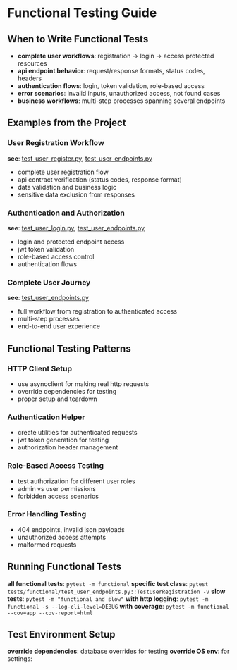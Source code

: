 # Functional Testing Guide

## When to Write Functional Tests

- **complete user workflows**: registration → login → access protected resources
- **api endpoint behavior**: request/response formats, status codes, headers
- **authentication flows**: login, token validation, role-based access
- **error scenarios**: invalid inputs, unauthorized access, not found cases
- **business workflows**: multi-step processes spanning several endpoints

## Examples from the Project

### User Registration Workflow
**see**: [test_user_register.py](../functional/test_user_register.py), [test_user_endpoints.py](../functional/test_user_endpoints.py)
- complete user registration flow
- api contract verification (status codes, response format)
- data validation and business logic
- sensitive data exclusion from responses

### Authentication and Authorization
**see**: [test_user_login.py](../functional/test_user_login.py), [test_user_endpoints.py](../functional/test_user_endpoints.py)
- login and protected endpoint access
- jwt token validation
- role-based access control
- authentication flows

### Complete User Journey
**see**: [test_user_endpoints.py](../functional/test_user_endpoints.py)
- full workflow from registration to authenticated access
- multi-step processes
- end-to-end user experience

## Functional Testing Patterns

### HTTP Client Setup
- use asyncclient for making real http requests
- override dependencies for testing
- proper setup and teardown

### Authentication Helper
- create utilities for authenticated requests
- jwt token generation for testing
- authorization header management

### Role-Based Access Testing
- test authorization for different user roles
- admin vs user permissions
- forbidden access scenarios

### Error Handling Testing
- 404 endpoints, invalid json payloads
- unauthorized access attempts
- malformed requests

## Running Functional Tests

**all functional tests**: `pytest -m functional`
**specific test class**: `pytest tests/functional/test_user_endpoints.py::TestUserRegistration -v`
**slow tests**: `pytest -m "functional and slow"`
**with http logging**: `pytest -m functional -s --log-cli-level=DEBUG`
**with coverage**: `pytest -m functional --cov=app --cov-report=html`

## Test Environment Setup

**override dependencies**: database overrides for testing
**override OS env**:  for settings: 